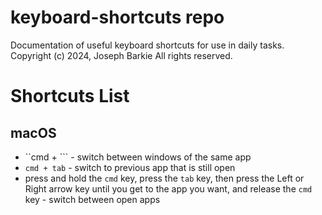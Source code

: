 # keyboard-shortcuts repo
Documentation of useful keyboard shortcuts for use in daily tasks.
Copyright (c) 2024, Joseph Barkie
All rights reserved.
# Shortcuts List
## macOS
* ``cmd + ``` - switch between windows of the same app
* `cmd + tab` - switch to previous app that is still open
* press and hold the `cmd` key, press the `tab` key, then press the Left or Right arrow key until you get to the app you want, and release the `cmd` key - switch between open apps
